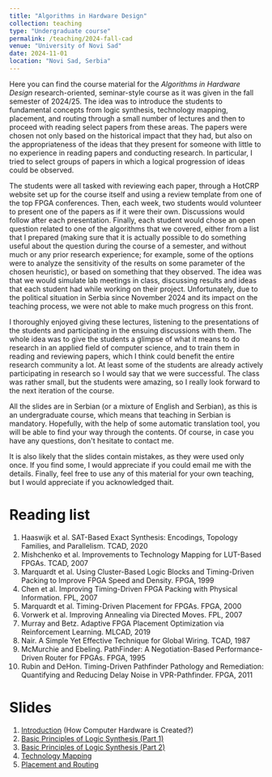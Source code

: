 ```yaml
---
title: "Algorithms in Hardware Design"
collection: teaching
type: "Undergraduate course"
permalink: /teaching/2024-fall-cad
venue: "University of Novi Sad"
date: 2024-11-01
location: "Novi Sad, Serbia"
---
```


Here you can find the course material for the *Algorithms in Hardware Design* research-oriented, seminar-style course as it was given in the fall semester of 2024/25. The idea was to introduce the students to fundamental concepts from logic synthesis, technology mapping, placement, and routing through a small number of lectures and then to proceed with reading select papers from these areas. The papers were chosen not only based on the historical impact that they had, but also on the appropriateness of the ideas that they present for someone with little to no experience in reading papers and conducting research. In particular, I tried to select groups of papers in which a logical progression of ideas could be observed. 

The students were all tasked with reviewing each paper, through a HotCRP website set up for the course itself and using a review template from one of the top FPGA conferences. Then, each week, two students would volunteer to present one of the papers as if it were their own. Discussions would follow after each presentation. Finally, each student would chose an open question related to one of the algorithms that we covered, either from a list that I prepared (making sure that it is actually possible to do something useful about the question during the course of a semester, and without much or any prior research experience; for example, some of the options were to analyze the sensitivity of the results on some parameter of the chosen heuristic), or based on something that they observed. The idea was that we would simulate lab meetings in class, discussing results and ideas that each student had while working on their project. Unfortunately, due to the political situation in Serbia since November 2024 and its impact on the teaching process, we were not able to make much progress on this front. 

I thoroughly enjoyed giving these lectures, listening to the presentations of the students and participating in the ensuing discussions with them. The whole idea was to give the students a glimpse of what it means to do research in an applied field of computer science, and to train them in reading and reviewing papers, which I think could benefit the entire research community a lot. At least some of the students are already actively participating in research so I would say that we were successful. The class was rather small, but the students were amazing, so I really look forward to the next iteration of the course.

All the slides are in Serbian (or a mixture of English and Serbian), as this is an undergraduate course, which means that teaching in Serbian is mandatory. Hopefully, with the help of some automatic translation tool, you will be able to find your way through the contents. Of course, in case you have any questions, don't hesitate to contact me. 

It is also likely that the slides contain mistakes, as they were used only once. If you find some, I would appreciate if you could email me with the details. Finally, 
feel free to use any of this material for your own teaching, but I would appreciate if you acknowledged thait.

Reading list
======
1. Haaswijk et al. SAT-Based Exact Synthesis: Encodings, Topology Families, and Parallelism. TCAD, 2020
2. Mishchenko et al. Improvements to Technology Mapping for LUT-Based FPGAs. TCAD, 2007
3. Marquardt et al. Using Cluster-Based Logic Blocks and Timing-Driven Packing to Improve FPGA Speed and Density. FPGA, 1999
4. Chen et al. Improving Timing-Driven FPGA Packing with Physical Information. FPL, 2007
5. Marquardt et al. Timing-Driven Placement for FPGAs. FPGA, 2000
6. Vorwerk et al. Improving Annealing via Directed Moves. FPL, 2007
7. Murray and Betz. Adaptive FPGA Placement Optimization via Reinforcement Learning. MLCAD, 2019
8. Nair. A Simple Yet Effective Technique for Global Wiring. TCAD, 1987
9. McMurchie and Ebeling. PathFinder: A Negotiation-Based Performance-Driven Router for FPGAs. FPGA, 1995
10. Rubin and DeHon. Timing-Driven Pathfinder Pathology and Remediation: Quantifying and Reducing Delay Noise in VPR-Pathfinder. FPGA, 2011

Slides
======
1. [Introduction](http://stefannikolicns.github.io/files/seminarski_rad_c_eda_predavanje_1.pdf) (How Computer Hardware is Created?)
2. [Basic Principles of Logic Synthesis (Part 1)](http://stefannikolicns.github.io/files/seminarski_rad_c_eda_predavanje_2.pdf)
3. [Basic Principles of Logic Synthesis (Part 2)](http://stefannikolicns.github.io/files/seminarski_rad_c_eda_predavanje_3.pdf)
4. [Technology Mapping](http://stefannikolicns.github.io/files/seminarski_rad_c_eda_predavanje_4.pdf)
5. [Placement and Routing](http://stefannikolicns.github.io/files/seminarski_rad_c_eda_predavanje_5.pdf)
